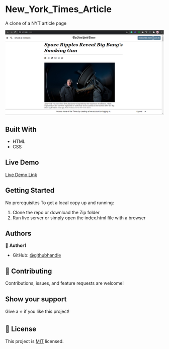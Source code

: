 # New_York_Times_Article

A clone of a NYT article page

![screenshot](./New_York_Times.png)

## Built With

- HTML
- CSS

## Live Demo

[Live Demo Link](https://crappypapa.github.io/New_York_Times_Article/)

## Getting Started

No prerequisites
To get a local copy up and running:

1) Clone the repo or download the Zip folder
2) Run live server or simply open the index.html file with a browser
## Authors

👤 **Author1**

- GitHub: [@githubhandle](https://github.com/crappypapa)

## 🤝 Contributing

Contributions, issues, and feature requests are welcome!

## Show your support

Give a ⭐️ if you like this project!

## 📝 License

This project is [MIT](lic.url) licensed.
